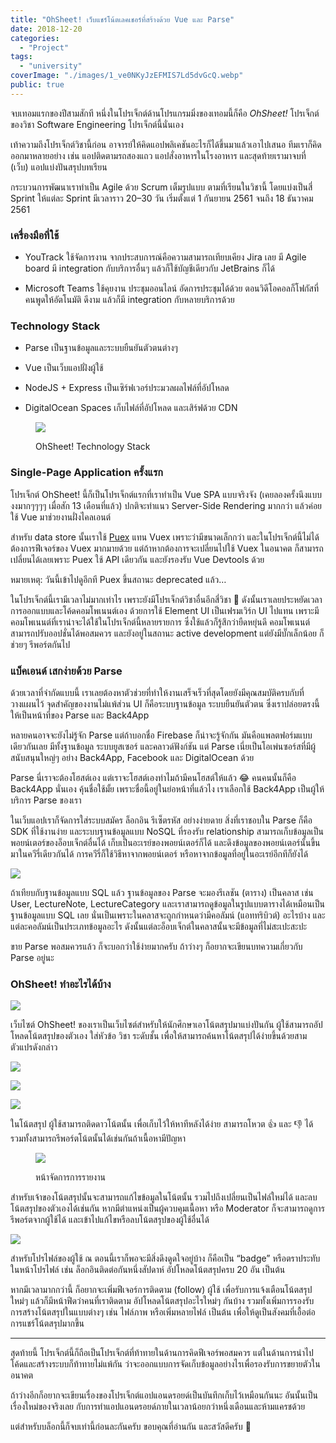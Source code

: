 ```yaml
---
title: "OhSheet! เว็บแชร์โน้ตเลคเชอร์ที่สร้างด้วย Vue และ Parse"
date: 2018-12-20
categories:
  - "Project"
tags:
  - "university"
coverImage: "./images/1_ve0NKyJzEFMIS7Ld5dvGcQ.webp"
public: true
---
```


จบเทอมแรกของปีสามสักที หนึ่งในโปรเจ็กต์ด้านโปรแกรมมิ่งของเทอมนี้ก็คือ _OhSheet!_ โปรเจ็กต์ของวิชา Software Engineering โปรเจ็กต์นี้นั่นเอง

<!--more-->

เท้าความถึงโปรเจ็กต์วิชานี้ก่อน อาจารย์ให้คิดแอปพลิเคชันอะไรก็ได้ขึ้นมาแล้วเอาไปเสนอ ทีมเราก็คิดออกมาหลายอย่าง เช่น แอปติดตามรถสองแถว แอปสั่งอาหารในโรงอาหาร และสุดท้ายเรามาจบที่ (เว็บ) แอปแบ่งปันสรุปบทเรียน

กระบวนการพัฒนาเราทำเป็น Agile ด้วย Scrum เต็มรูปแบบ ตามที่เรียนในวิชานี้ โดยแบ่งเป็นสี่ Sprint ให้แต่ละ Sprint มีเวลาราว 20–30 วัน เริ่มตั้งแต่ 1 กันยายน 2561 จนถึง 18 ธันวาคม 2561

### เครื่องมือที่ใช้

- YouTrack ใช้จัดการงาน จากประสบการณ์คือความสามารถเทียบเคียง Jira เลย มี Agile board มี integration กับบริการอื่นๆ แล้วก็ใช้บัญชีเดียวกับ JetBrains ก็ได้

- Microsoft Teams ใช้คุยงาน ประชุมออนไลน์ อัดการประชุมได้ด้วย ตอนวิดีโอคอลก็โฟกัสที่คนพูดให้อัตโนมัติ ดีงาม แล้วก็มี integration กับหลายบริการด้วย

### Technology Stack

- Parse เป็นฐานข้อมูลและระบบยืนยันตัวตนต่างๆ

- Vue เป็นเว็บแอปฝั่งผู้ใช้

- NodeJS + Express เป็นเซิร์ฟเวอร์ประมวลผลไฟล์ที่อัปโหลด

- DigitalOcean Spaces เก็บไฟล์ที่อัปโหลด และเสิร์ฟด้วย CDN

<figure>

![](./images/ohsheet-stack.png)
<figcaption>
OhSheet! Technology Stack
</figcaption>
</figure>

### Single-Page Application ครั้งแรก

โปรเจ็กต์ OhSheet! นี้ก็เป็นโปรเจ็กต์แรกที่เราทำเป็น Vue SPA แบบจริงจัง (เคยลองครั้งนึงแบบงงมากๆๆๆๆ เมื่อสัก 13 เดือนที่แล้ว) ปกติจะทำแนว Server-Side Rendering มากกว่า แล้วค่อยใช้ Vue มาช่วยงานฝั่งไคลเอนต์

สำหรับ data store นั้นเราใช้ [Puex](https://github.com/egoist/puex) แทน Vuex เพราะว่ามีขนาดเล็กกว่า และในโปรเจ็กต์นี้ไม่ได้ต้องการฟีเจอร์ของ Vuex มากมายด้วย แต่ถ้าหากต้องการจะเปลี่ยนไปใช้ Vuex ในอนาคต ก็สามารถเปลี่ยนได้เลยเพราะ Puex ใช้ API เดียวกัน และยังรองรับ Vue Devtools ด้วย

หมายเหตุ: วันนี้เข้าไปดูอีกที Puex ขึ้นสถานะ deprecated แล้ว…

ในโปรเจ็กต์นี้เรามีเวลาไม่มากเท่าไร เพราะยังมีโปรเจ็กต์วิชาอื่นอีกสี่วิชา 🤯 ดังนั้นเราเลยประหยัดเวลาการออกแบบและโค้ดคอมโพเนนต์เอง ด้วยการใช้ Element UI เป็นเฟรมเวิร์ก UI ไปแทน เพราะมีคอมโพเนนต์ที่เราน่าจะได้ใช้ในโปรเจ็กต์นี้หลายรายการ ซึ่งใช้แล้วก็รู้สึกว่ายืดหยุ่นดี คอมโพเนนต์สามารถปรับออปชั่นได้พอสมควร และยังอยู่ในสถานะ active development แต่ยังมีบั๊กเล็กน้อย ก็ช่วยๆ รีพอร์ตกันไป

### แบ็คเอนด์ เสกง่ายด้วย Parse

ด้วยเวลาที่จำกัดแบบนี้ เราเลยต้องหาตัวช่วยที่ทำให้งานเสร็จเร็วที่สุดโดยยังมีคุณสมบัติครบกับที่วางแผนไว้ จุดสำคัญของงานไม่แพ้ส่วน UI ก็คือระบบฐานข้อมูล ระบบยืนยันตัวตน ซึ่งเราปล่อยตรงนี้ให้เป็นหน้าที่ของ Parse และ Back4App

หลายคนอาจจะยังไม่รู้จัก Parse แต่ถ้าบอกชื่อ Firebase ก็น่าจะรู้จักกัน มันคือแพลตฟอร์มแบบเดียวกันเลย มีทั้งฐานข้อมูล ระบบยูสเซอร์ และคลาวด์ฟังก์ชัน แต่ Parse เนี่ยเป็นโอเพ่นซอร์สที่มีผู้สนับสนุนใหญ่ๆ อย่าง Back4App, Facebook และ DigitalOcean ด้วย

Parse นี่เราจะต้องโฮสต์เอง แต่เราจะโฮสต์เองทำไมถ้ามีคนโฮสต์ให้แล้ว 😂 คนคนนั้นก็คือ Back4App นั่นเอง คุ้นชื่อใช้มั้ย เพราะชื่อนี้อยู่ในย่อหน้าที่แล้วไง เราเลือกใช้ Back4App เป็นผู้ให้บริการ Parse ของเรา

ในเว็บแอปเราก็จัดการใส่ระบบสมัคร ล็อกอิน รีเซ็ตรหัส อย่างง่ายดาย สิ่งที่เราชอบใน Parse ก็คือ SDK ที่ใช้งานง่าย และระบบฐานข้อมูลแบบ NoSQL ที่รองรับ relationship สามารถเก็บข้อมูลเป็นพอยน์เตอร์ของอ็อบเจ็กต์อื่นได้ เก็บเป็นอะเรย์ของพอยน์เตอร์ก็ได้ และดึงข้อมูลของพอยน์เตอร์นั้นขึ้นมาในควีรี่เดียวกันได้ การควีรี่ก็ใช้วิธีหาจากพอยน์เตอร์ หรือหาจากข้อมูลที่อยู่ในอะเรย์อีกทีก็ยังได้

![](./images/1__tLbpUKFwO-fWn41g1EemQ.webp)

ถ้าเทียบกับฐานข้อมูลแบบ SQL แล้ว ฐานข้อมูลของ Parse จะมองรีเลชัน (ตาราง) เป็นคลาส เช่น User, LectureNote, LectureCategory และเราสามารถดูข้อมูลในรูปแบบตารางได้เหมือนเป็นฐานข้อมูลแบบ SQL เลย นั่นเป็นเพราะในคลาสจะถูกกำหนดว่ามีคอลัมน์ (แอททริบิวต์) อะไรบ้าง และแต่ละคอลัมน์เป็นประเภทข้อมูลอะไร ดังนั้นแต่ละอ็อบเจ็กต์ในคลาสนั้นจะมีข้อมูลที่ไม่สะเปะสะปะ

ขาย Parse พอสมควรแล้ว ก็จะบอกว่าใช้ง่ายมากครับ ถ้าว่างๆ ก็อยากจะเขียนบทความเกี่ยวกับ Parse อยู่นะ

### OhSheet! ทำอะไรได้บ้าง

![](./images/1_ve0NKyJzEFMIS7Ld5dvGcQ.webp)

เว็บไซต์ OhSheet! ของเราเป็นเว็บไซต์สำหรับให้นักศึกษาเอาโน้ตสรุปมาแบ่งปันกัน ผู้ใช้สามารถอัปโหลดโน้ตสรุปของตัวเอง ใส่หัวข้อ วิชา ระดับชั้น เพื่อให้สามารถค้นหาโน้ตสรุปได้ง่ายขึ้นด้วยสามตัวแปรดังกล่าว

![](./images/Screen-Shot-2561-12-20-at-13.11.53.png)

![](./images/Screen-Shot-2561-12-20-at-13.12.46.png)

![](./images/Screen-Shot-2561-12-20-at-13.12.25.png)

ในโน้ตสรุป ผู้ใช้สามารถติดดาวโน้ตนั้น เพื่อเก็บไว้ให้หาทีหลังได้ง่าย สามารถโหวต 👍 และ 👎 ได้ รวมทั้งสามารถรีพอร์ตโน้ตนั้นได้เช่นกันถ้าเนื้อหามีปัญหา

<figure>

![](./images/Screen-Shot-2561-12-20-at-13.13.53.png)
<figcaption>
หน้าจัดการการรายงาน
</figcaption>
</figure>

สำหรับเจ้าของโน้ตสรุปนั้นจะสามารถแก้ไขข้อมูลในโน้ตนั้น รวมไปถึงเปลี่ยนเป็นไฟล์ใหม่ได้ และลบโน้ตสรุปของตัวเองได้เช่นกัน หากมีตำแหน่งเป็นผู้ควบคุมเนื้อหา หรือ Moderator ก็จะสามารถดูการรีพอร์ตจากผู้ใช้ได้ และเข้าไปแก้ไขหรือลบโน้ตสรุปของผู้ใช้อื่นได้

![](./images/Screen-Shot-2561-12-20-at-13.53.35.png)

สำหรับโปรไฟล์ของผู้ใช้ ​ณ ตอนนี้เราก็พอจะมีสิ่งดึงดูดใจอยู่บ้าง ก็คือเป็น “badge” หรือตราประทับในหน้าโปรไฟล์ เช่น ล็อกอินติดต่อกันหนึ่งสัปดาห์ อัปโหลดโน้ตสรุปครบ 20 อัน เป็นต้น

หากมีเวลามากกว่านี้ ก็อยากจะเพิ่มฟีเจอร์การติดตาม (follow) ผู้ใช้ เพื่อรับการแจ้งเตือนโน้ตสรุปใหม่ๆ แล้วก็มีหน้าฟีดว่าคนที่เราติดตาม อัปโหลดโน้ตสรุปอะไรใหม่ๆ กันบ้าง รวมทั้งเพิ่มการรองรับการสร้างโน้ตสรุปในแบบต่างๆ เช่น ไฟล์ภาพ หรือเพิ่มหลายไฟล์ เป็นต้น เพื่อให้ดูเป็นสังคมที่เอื้อต่อการแชร์โน้ตสรุปมากขึ้น

* * *

สุดท้ายนี้ โปรเจ็กต์นี้ก็ถือเป็นโปรเจ็กต์ที่ท้าทายในด้านการคิดฟีเจอร์พอสมควร แต่ในด้านการนำไปโค้ดและสร้างระบบก็ท้าทายไม่แพ้กัน ว่าจะออกแบบการจัดเก็บข้อมูลอย่างไรเพื่อรองรับการขยายตัวในอนาคต

ถ้าว่างอีกก็อยากจะเขียนเรื่องของโปรเจ็กต์แอปแอนดรอยด์เป็นบันทึกเก็บไว้เหมือนกันนะ อันนั้นเป็นเรื่องใหม่ของจริงเลย กับการทำแอปแอนดรอยด์ภายในเวลาน้อยกว่าหนึ่งเดือนและห้ามแครชด้วย

แต่สำหรับบล็อกนี้ก็จบเท่านี้ก่อนละกันครับ ขอบคุณที่อ่านกัน และสวัสดีครับ 🥳
